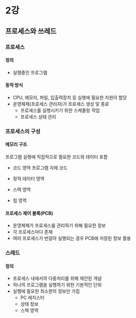# 2강
## 프로세스와 쓰레드

### 프로세스
#### 정의
- 실행중인 프로그램

#### 동작 방식
- CPU, 메모리, 파일, 입출력장치 등 실행에 필요한 자원이 할당
- 운영체제(프로세스 관리자)가 프로세스 생성 및 종료
    - 프로세스를 실행시키기 위한 스케줄링 작업
    - 프로세스 상태 관리

### 프로세스의 구성
#### 메모리 구조
프로그램 실행에 직접적으로 필요한 코드와 데이터 포함

- 코드 영역
프로그램 자체 코드

- 정적 데이터 영역
- 스택 영역
- 힙 영역

#### 프로세스 제어 블록(PCB)
- 운영체제가 프로세스를 관리하기 위해 필요한 정보
- 각 프로세스마다 존재
- 여러 프로세스가 번갈아 실행되는 경우 PCB에 저장된 정보 활용


### 스레드
#### 정의
- 프로세스 내에서의 다중처리를 위해 제안된 개념
- 하나의 프로그램을 실행하기 위한 기본적인 단위
- 실행에 필요한 최소한의 정보만 가짐
    - PC 레지스터
    - 상태 정보
    - 스택 영역